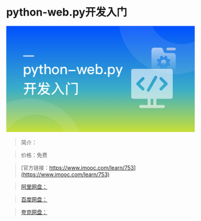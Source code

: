 # python-web.py开发入门

![img](../../assets/5fe442f6000111aa05400304.jpg)

> 简介：

> 价格：免费

> [官方链接：https://www.imooc.com/learn/753](https://www.imooc.com/learn/753)

> [阿里网盘：]()

> [百度网盘：]()

> [夸克网盘：]()
